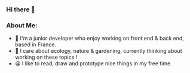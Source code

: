 ### Hi there 👋

###  About Me:

- 🏦 I'm a junior developer who enjoy working on front end & back end, based in France.
- 🌱 I care about ecology, nature & gardening, currently thinking about working on these topics !
- 😀 I like to read, draw and prototype nice things in my free time.
